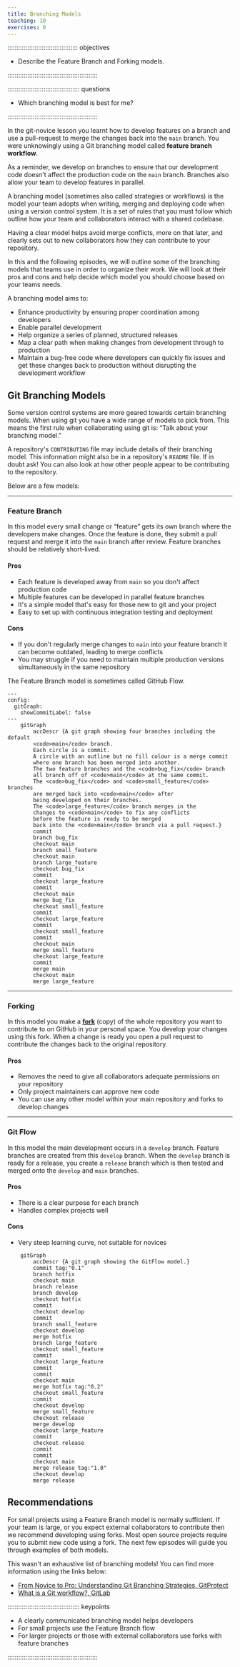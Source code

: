 ```yaml
---
title: Branching Models
teaching: 10
exercises: 0
---
```


::::::::::::::::::::::::::::::::::::::: objectives

- Describe the Feature Branch and Forking models.

::::::::::::::::::::::::::::::::::::::::::::::::::

:::::::::::::::::::::::::::::::::::::::: questions

- Which branching model is best for me?

::::::::::::::::::::::::::::::::::::::::::::::::::

In the git-novice lesson you learnt how to develop features
on a branch and use a pull-request to merge the changes
back into the `main` branch. You were unknowingly using
a Git branching model called **feature branch workflow**.

As a reminder, we develop on branches to ensure that our development code
doesn't affect the production code on the `main` branch.
Branches also allow your team to develop features in parallel.

A branching model (sometimes also called strategies or workflows) is the model your team adopts when writing, merging and deploying code when using a version control system.
It is a set of rules that you must follow which outline how
your team and collaborators interact with a shared codebase.

Having a clear model helps avoid merge conflicts, more on that later,
and clearly sets out to new collaborators how they can contribute
to your repository.

In this and the following episodes, we will outline some of the branching models that teams use in order to organize their work.
We will look at their pros and cons and help decide which model you should
choose based on your teams needs.

A branching model aims to:

- Enhance productivity by ensuring proper coordination among developers
- Enable parallel development
- Help organize a series of planned, structured releases
- Map a clear path when making changes from development through to production
- Maintain a bug-free code where developers can quickly fix issues and get these changes back to production without disrupting the development workflow

## Git Branching Models

Some version control systems are more geared towards certain branching models.
When using git you have a wide range of models to pick from.
This means the first rule when collaborating using git is:
“Talk about your branching model.”

A repository's `CONTRIBUTING` file may include details of their branching model.
This information might also be in a repository's `README` file.
If in doubt ask!
You can also look at how other people appear to be contributing to the repository.

Below are a few models:

-----------------------------------------

### Feature Branch

In this model every small change or “feature” gets its own branch
where the developers make changes.
Once the feature is done, they submit a pull request and
merge it into the `main` branch after review.
Feature branches should be relatively short-lived.

#### Pros

- Each feature is developed away from `main` so you don't affect production code
- Multiple features can be developed in parallel feature branches
- It's a simple model that's easy for those new to git and your project
- Easy to set up with continuous integration testing and deployment

#### Cons

- If you don't regularly merge changes to `main` into your feature branch
  it can become outdated, leading to merge conflicts
- You may struggle if you need to maintain multiple production versions
  simultaneously in the same repository

The Feature Branch model is sometimes called GitHub Flow.

```mermaid
---
config:
  gitGraph:
    showCommitLabel: false
---
    gitGraph
        accDescr {A git graph showing four branches including the default
        <code>main</code> branch.
        Each circle is a commit.
        A circle with an outline but no fill colour is a merge commit 
        where one branch has been merged into another.
        The two feature branches and the <code>bug_fix</code> branch 
        all branch off of <code>main</code> at the same commit.
        The <code>bug_fix</code> and <code>small_feature</code> branches
        are merged back into <code>main</code> after
        being developed on their branches.
        The <code>large_feature</code> branch merges in the
        changes to <code>main</code> to fix any conflicts
        before the feature is ready to be merged
        back into the <code>main</code> branch via a pull request.}
        commit
        branch bug_fix
        checkout main
        branch small_feature
        checkout main
        branch large_feature
        checkout bug_fix
        commit
        checkout large_feature
        commit
        checkout main
        merge bug_fix
        checkout small_feature
        commit
        checkout large_feature
        commit
        checkout small_feature
        commit
        checkout main
        merge small_feature
        checkout large_feature
        commit
        merge main
        checkout main
        merge large_feature
```

-----------------------------------------

### Forking

In this model you make a [**fork**](https://gitprotect.io/blog/git-forking-workflow/) (copy) of the whole repository you want
to contribute to on GitHub in your personal space.
You develop your changes using this fork.
When a change is ready you open a pull request to contribute the changes
back to the original repository.

#### Pros

- Removes the need to give all collaborators adequate permissions
  on your repository
- Only project maintainers can approve new code
- You can use any other model within your main repository and
  forks to develop changes

-----------------------------------------

### Git Flow

In this model the main development occurs in a `develop` branch.
Feature branches are created from this `develop` branch.
When the `develop` branch is ready for a release,
you create a `release` branch which is then tested and
merged onto the `develop` and `main` branches.

#### Pros

- There is a clear purpose for each branch
- Handles complex projects well

#### Cons

- Very steep learning curve, not suitable for novices

```mermaid
    gitGraph
        accDescr {A git graph showing the GitFlow model.}
        commit tag:"0.1"
        branch hotfix
        checkout main
        branch release
        branch develop
        checkout hotfix
        commit
        checkout develop
        commit
        branch small_feature
        checkout develop
        merge hotfix
        branch large_feature
        checkout small_feature
        commit
        checkout large_feature
        commit
        commit
        checkout main
        merge hotfix tag:"0.2"
        checkout small_feature
        commit
        checkout develop
        merge small_feature
        checkout release
        merge develop
        checkout large_feature
        commit
        checkout release
        commit
        commit
        checkout main
        merge release tag:"1.0"
        checkout develop
        merge release
```

## Recommendations

For small projects using a Feature Branch model is normally sufficient.
If your team is large, or you expect external collaborators to contribute
then we recommend developing using forks.
Most open source projects require you to submit new code using a fork.
The next few episodes will guide you through examples of both models.

This wasn't an exhaustive list of branching models!
You can find more information using the links below:

- [From Novice to Pro: Understanding Git Branching Strategies, GitProtect](https://gitprotect.io/blog/from-novice-to-pro-understanding-git-branching-models/)
- [What is a Git workflow?, GitLab](https://about.gitlab.com/topics/version-control/what-is-git-workflow/#forking-git-workflow)

:::::::::::::::::::::::::::::::::::::::: keypoints

- A clearly communicated branching model helps developers
- For small projects use the Feature Branch flow
- For larger projects or those with external collaborators use
  forks with feature branches

::::::::::::::::::::::::::::::::::::::::::::::::::
